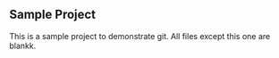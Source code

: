 Sample Project
----------------

This is a sample project to demonstrate git.  All files except this one are blankk.
